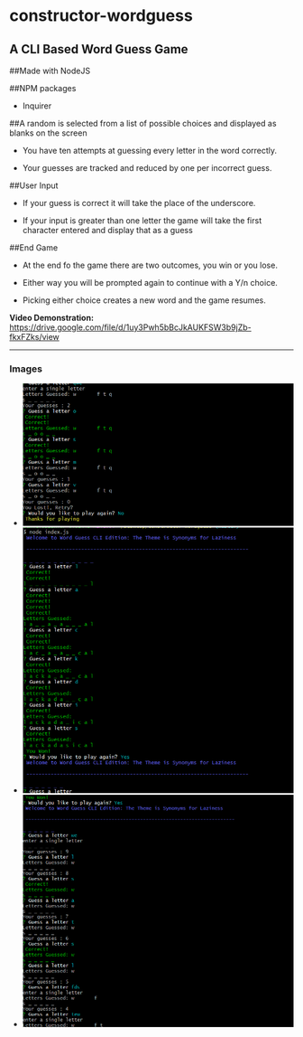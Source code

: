 # constructor-wordguess
## A CLI Based Word Guess Game

##Made with NodeJS

##NPM packages

- Inquirer


##A random is selected from a list of possible choices and displayed as blanks on the screen
- You have ten attempts at guessing every letter in the word correctly.

- Your guesses are tracked and reduced by one per incorrect guess.



##User Input

- If your guess is correct it will take the place of the underscore.

- If your input is greater than one letter the game will take the first character entered and display that as a guess

##End Game

- At the end fo the game there are two outcomes, you win or you lose.

- Either way you will be prompted again to continue with a Y/n choice.

- Picking either choice creates a new word and the game resumes.

**Video Demonstration:** https://drive.google.com/file/d/1uy3Pwh5bBcJkAUKFSW3b9jZb-fkxFZks/view

<hr>
<h3>Images</h3>
<ul>
<li><img src="./images/endgame.png"></li>
<li><img src="./images/win.PNG"></li>
<li><img src="./images/start.PNG"></li>
</ul>






